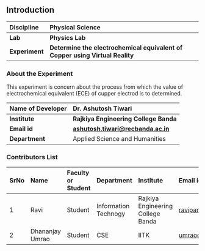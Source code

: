 ## Introduction


<b>Discipline | <b>Physical Science
:--|:--|
<b> Lab | <b> Physics Lab
<b> Experiment|     <b> Determine the electrochemical equivalent of Copper using Virtual Reality

### About the Experiment 
This experiment is concern about the process from which the value of electrochemical equivalent (ECE) of cupper electrod is to determined.

<b>Name of Developer | <b>  Dr. Ashutosh Tiwari
:--|:--|
<b> Institute | <b> Rajkiya Engineering College Banda 
<b> Email id|     <b>ashutosh.tiwari@recbanda.ac.in 
<b> Department | Applied Science and Humanities

### Contributors List

SrNo | Name | Faculty or Student | Department| Institute | Email id
:--|:--|:--|:--|:--|:--|
1 | Ravi  | Student| Information Technogy | Rajkiya Engineering College Banda | ravipandey2927@gmail.com
2 | Dhananjay Umrao | Student | CSE | IITK | umraodhananjay@gmail.com
